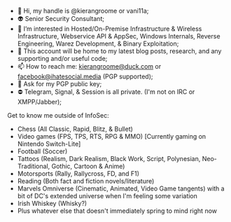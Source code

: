 - 👋 Hi, my handle is @kierangroome or vani11a;
- 👽 Senior Security Consultant;
- 👾 I’m interested in Hosted/On-Premise Infrastructure & Wireless Infrastructure, Webservice API & AppSec, Windows Internals, Reverse Engineering, Warez Development, & Binary Exploitation;
- 👻 This account will be home to my latest blog posts, research, and any supporting and/or useful code;
- 📫 How to reach me: kierangroome@duck.com or facebook@ihatesocial.media (PGP supported);
- 🔑 Ask for my PGP public key;
- ⛔ Telegram, Signal, & Session is all private. (I'm not on IRC or XMPP/Jabber);




Get to know me outside of InfoSec:
- Chess (All Classic, Rapid, Blitz, & Bullet)
- Video games (FPS, TPS, RTS, RPG & MMO) [Currently gaming on Nintendo Switch-Lite]
- Football (Soccer)
- Tattoos (Realism, Dark Realism, Black Work, Script, Polynesian, Neo-Traditional, Gothic, Cartoon & Anime)
- Motorsports (Rally, Rallycross, FD, and F1)
- Reading (Both fact and fiction novels/literature)
- Marvels Omniverse (Cinematic, Animated, Video Game tangents) with a bit of DC's extended universe when I'm feeling some variation
- Irish Whiskey (Whisky?)
- Plus whatever else that doesn't immediately spring to mind right now

<!---
kierangroome/kierangroome is a ✨ special ✨ repository because its `README.md` (this file) appears on your GitHub profile.
You can click the Preview link to take a look at your changes.
--->
